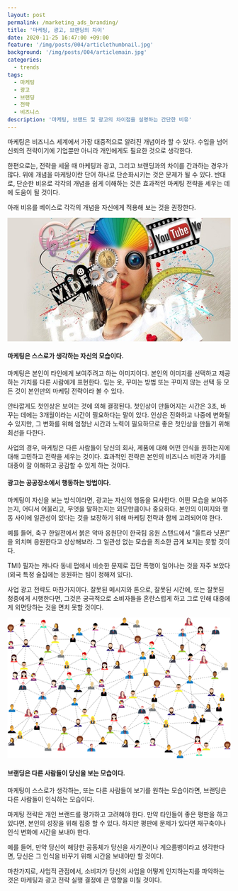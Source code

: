 ```yaml
---
layout: post
permalink: /marketing_ads_branding/
title: '마케팅, 광고, 브랜딩의 차이'
date: 2020-11-25 16:47:00 +09:00
feature: '/img/posts/004/articlethumbnail.jpg'
background: '/img/posts/004/articlemain.jpg'
categories:
  - trends
tags:
  - 마케팅
  - 광고
  - 브랜딩
  - 전략
  - 비즈니스
description: '마케팅, 브랜드 및 광고의 차이점을 설명하는 간단한 비유'
---
```


마케팅은 비즈니스 세계에서 가장 대중적으로 알려진 개념이라 할 수 있다. 수입을 넘어 신뢰의 전략이기에 기업뿐만 아니라 개인에게도 필요한 것으로 생각한다.

한편으로는, 전략을 세울 때 마케팅과 광고, 그리고 브랜딩과의 차이를 간과하는 경우가 많다. 위에 개념을 마케팅이란 단어 하나로 단순화시키는 것은 문제가 될 수 있다. 반대로, 단순한 비유로 각각의 개념을 쉽게 이해하는 것은 효과적인 마케팅 전략을 세우는 데에 도움이 될 것이다.

아래 비유를 베이스로 각각의 개념을 자신에게 적용해 보는 것을 권장한다.

<p align="center"><img src="/img/posts/004/img1.jpg"></p>

#### 마케팅은 스스로가 생각하는 자신의 모습이다.
마케팅은 본인이 타인에게 보여주려고 하는 이미지이다. 본인의 이미지를 선택하고 제공하는 가치를 다른 사람에게 표현한다. 입는 옷, 꾸미는 방법 또는 꾸미지 않는 선택 등 모든 것이 본인만의 마케팅 전략이라 볼 수 있다.

안타깝게도 첫인상은 보이는 것에 의해 결정된다. 첫인상이 만들어지는 시간은 3초, 바꾸는 데에는 3개월이라는 시간이 필요하다는 말이 있다. 인상은 진화하고 나중에 변화될 수 있지만, 그 변화를 위해 엄청난 시간과 노력이 필요하므로 좋은 첫인상을 만들기 위해 최선을 다한다.

사업의 경우, 마케팅은 다른 사람들이 당신의 회사, 제품에 대해 어떤 인식을 원하는지에 대해 고민하고 전략을 세우는 것이다. 효과적인 전략은 본인의 비즈니스 비전과 가치를 대중이 잘 이해하고 공감할 수 있게 하는 것이다.

#### 광고는 공공장소에서 행동하는 방법이다.
마케팅이 자신을 보는 방식이라면, 광고는 자신의 행동을 묘사한다.
어떤 모습을 보여주는지, 어디서 어울리고, 무엇을 말하는지는 외모만큼이나 중요하다. 본인의 이미지와 행동 사이에 일관성이 있다는 것을 보장하기 위해 마케팅 전략과 함께 고려되어야 한다.

예를 들어, 축구 한일전에서 붉은 악마 응원단이 한국팀 응원 스탠드에서 "울트라 닛폰!" 을 외치며 응원한다고 상상해보라. 그 일관성 없는 모습을 최소한 곱게 보지는 못할 것이다.

TMI) 필자는 캐나다 동네 펍에서 비슷한 문제로 집단 폭행이 일어나는 것을 자주 보았다(외국 특정 술집에는 응원하는 팀이 정해져 있다).

사업 광고 전략도 마찬가지이다. 잘못된 메시지와 톤으로, 잘못된 시간에, 또는 잘못된 청중에게 시행한다면, 그것은 궁극적으로 소비자들을 혼란스럽게 하고 그로 인해 대중에게 외면당하는 것을 면치 못할 것이다.

<p align="center"><img src="/img/posts/004/img2.png"></p>

#### 브랜딩은 다른 사람들이 당신을 보는 모습이다.
마케팅이 스스로가 생각하는, 또는 다른 사람들이 보기를 원하는 모습이라면, 브랜딩은 다른 사람들이 인식하는 모습이다.

마케팅 전략은 개인 브랜드를 평가하고 고려해야 한다. 만약 타인들이 좋은 평판을 하고 있다면, 본인의 성장을 위해 집중 할 수 있다. 하지만 평판에 문제가 있다면 재구축이나 인식 변화에 시간을 보내야 한다.

예를 들어, 만약 당신이 해당한 공동체가 당신을 사기꾼이나 게으름뱅이라고 생각한다면, 당신은 그 인식을 바꾸기 위해 시간을 보내야만 할 것이다.

마찬가지로, 사업적 관점에서, 소비자가 당신의 사업을 어떻게 인지하는지를 파악하는 것은 마케팅과 광고 전략 실행 결정에 큰 영향을 미칠 것이다.
